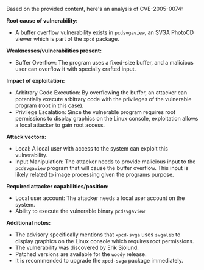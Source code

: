 Based on the provided content, here's an analysis of CVE-2005-0074:

**Root cause of vulnerability:**
- A buffer overflow vulnerability exists in `pcdsvgaview`, an SVGA PhotoCD viewer which is part of the `xpcd` package.

**Weaknesses/vulnerabilities present:**
- Buffer Overflow: The program uses a fixed-size buffer, and a malicious user can overflow it with specially crafted input.

**Impact of exploitation:**
- Arbitrary Code Execution: By overflowing the buffer, an attacker can potentially execute arbitrary code with the privileges of the vulnerable program (root in this case).
- Privilege Escalation: Since the vulnerable program requires root permissions to display graphics on the Linux console, exploitation allows a local attacker to gain root access.

**Attack vectors:**
- Local: A local user with access to the system can exploit this vulnerability.
- Input Manipulation: The attacker needs to provide malicious input to the `pcdsvgaview` program that will cause the buffer overflow. This input is likely related to image processing given the programs purpose.

**Required attacker capabilities/position:**
- Local user account: The attacker needs a local user account on the system.
- Ability to execute the vulnerable binary `pcdsvgaview`

**Additional notes:**
- The advisory specifically mentions that `xpcd-svga` uses `svgalib` to display graphics on the Linux console which requires root permissions.
- The vulnerability was discovered by Erik Sjölund.
- Patched versions are available for the `woody` release.
- It is recommended to upgrade the `xpcd-svga` package immediately.